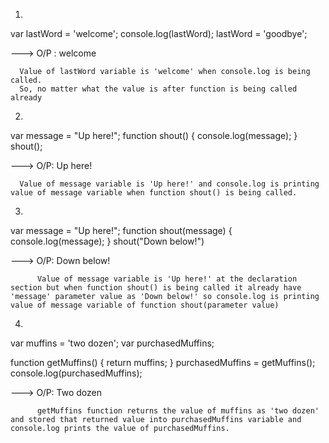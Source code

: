 1.
var lastWord = 'welcome';
console.log(lastWord);
lastWord = 'goodbye';

--->  O/P : welcome

      Value of lastWord variable is 'welcome' when console.log is being called.
      So, no matter what the value is after function is being called already


2.
var message = "Up here!";
  function shout() {
    console.log(message);
  }
shout();

--->  O/P: Up here!

      Value of message variable is 'Up here!' and console.log is printing value of message variable when function shout() is being called.


3.
var message = "Up here!";
function shout(message) {
  console.log(message);
}
shout("Down below!")

---> O/P: Down below!

          Value of message variable is 'Up here!' at the declaration section but when function shout() is being called it already have 'message' parameter value as 'Down below!' so console.log is printing value of message variable of function shout(parameter value)


4.
var muffins = 'two dozen';
var purchasedMuffins;

function getMuffins() {
  return muffins;
}
purchasedMuffins = getMuffins();
console.log(purchasedMuffins);

---> O/P: Two dozen

          getMuffins function returns the value of muffins as 'two dozen' and stored that returned value into purchasedMuffins variable and console.log prints the value of purchasedMuffins.
